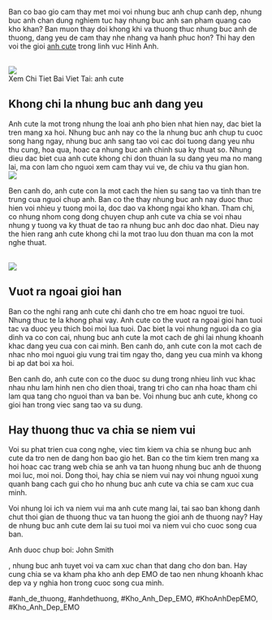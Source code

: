<p>Ban co bao gio cam thay met moi voi nhung buc anh chup canh dep, nhung buc anh chan dung nghiem tuc hay nhung buc anh san pham quang cao kho khan? Ban muon thay doi khong khi va thuong thuc nhung buc anh de thuong, dang yeu de cam thay nhe nhang va hanh phuc hon? Thi hay den voi the gioi <a href="https://khoanhdepemo.com/hinh-anh-cute/">anh cute</a> trong linh vuc Hinh Anh.</p><br><img src="https://khoanhdepemo.com/wp-content/uploads/2024/12/image-106-1024x1024.png"></br>
Xem Chi Tiet Bai Viet Tai: anh cute<h2>Khong chi la nhung buc anh dang yeu</h2><p>Anh cute la mot trong nhung the loai anh pho bien nhat hien nay, dac biet la tren mang xa hoi. Nhung buc anh nay co the la nhung buc anh chup tu cuoc song hang ngay, nhung buc anh sang tao voi cac doi tuong dang yeu nhu thu cung, hoa qua, hoac ca nhung buc anh chinh sua ky thuat so. Nhung dieu dac biet cua anh cute khong chi don thuan la su dang yeu ma no mang lai, ma con lam cho nguoi xem cam thay vui ve, de chiu va thu gian hon.<br><img src="https://khoanhdepemo.com/wp-content/uploads/2024/12/image-43-1024x1001.png"></br><p>Ben canh do, anh cute con la mot cach the hien su sang tao va tinh than tre trung cua nguoi chup anh. Ban co the thay nhung buc anh nay duoc thuc hien voi nhieu y tuong moi la, doc dao va khong ngai kho khan. Tham chi, co nhung nhom cong dong chuyen chup anh cute va chia se voi nhau nhung y tuong va ky thuat de tao ra nhung buc anh doc dao nhat. Dieu nay the hien rang anh cute khong chi la mot trao luu don thuan ma con la mot nghe thuat.</p><br><img src="https://khoanhdepemo.com/wp-content/uploads/2024/12/image-14-1024x1024.png"></br><h2>Vuot ra ngoai gioi han</h2><p>Ban co the nghi rang anh cute chi danh cho tre em hoac nguoi tre tuoi. Nhung thuc te la khong phai vay. Anh cute co the vuot ra ngoai gioi han tuoi tac va duoc yeu thich boi moi lua tuoi. Dac biet la voi nhung nguoi da co gia dinh va co con cai, nhung buc anh cute la mot cach de ghi lai nhung khoanh khac dang yeu cua con cai minh. Ben canh do, anh cute con la mot cach de nhac nho moi nguoi giu vung trai tim ngay tho, dang yeu cua minh va khong bi ap dat boi xa hoi.<p>Ben canh do, anh cute con co the duoc su dung trong nhieu linh vuc khac nhau nhu lam hinh nen cho dien thoai, trang tri cho can nha hoac tham chi lam qua tang cho nguoi than va ban be. Voi nhung buc anh cute, khong co gioi han trong viec sang tao va su dung.</p><h2>Hay thuong thuc va chia se niem vui</h2><p>Voi su phat trien cua cong nghe, viec tim kiem va chia se nhung buc anh cute da tro nen de dang hon bao gio het. Ban co the tim kiem tren mang xa hoi hoac cac trang web chia se anh va tan huong nhung buc anh de thuong moi luc, moi noi. Dong thoi, hay chia se niem vui nay voi nhung nguoi xung quanh bang cach gui cho ho nhung buc anh cute va chia se cam xuc cua minh.<p>Voi nhung loi ich va niem vui ma anh cute mang lai, tai sao ban khong danh chut thoi gian de thuong thuc va tan huong the gioi anh de thuong nay? Hay de nhung buc anh cute dem lai su tuoi moi va niem vui cho cuoc song cua ban.</p><p class="caption">Anh duoc chup boi: John Smith</p><p>, nhung buc anh tuyet voi va cam xuc chan that dang cho don ban. Hay cung chia se va kham pha kho anh dep EMO de tao nen nhung khoanh khac dep va y nghia hon trong cuoc song cua minh.</p>
#anh_de_thuong, #anhdethuong, #Kho_Anh_Dep_EMO, #KhoAnhDepEMO, #Kho_Anh_Dep_EMO

